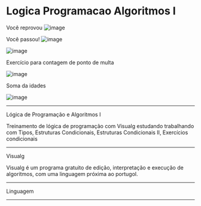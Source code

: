 # Logica Programacao Algoritmos I

Você reprovou
![image](https://user-images.githubusercontent.com/72118415/160735828-0d1cdd57-4772-4beb-9b77-aa19acf9c7eb.png)


Você passou!
![image](https://user-images.githubusercontent.com/72118415/160735903-179607f5-68c7-4eb1-b43a-20ff7da67a4a.png)



![image](https://user-images.githubusercontent.com/72118415/160737169-584142e6-1361-4f99-8e99-516d8a00ab30.png)

Exercício para contagem de ponto de multa

![image](https://user-images.githubusercontent.com/72118415/160748615-d5911e0c-3144-4aeb-916e-ad118d1e32d4.png)

Soma da idades

![image](https://user-images.githubusercontent.com/72118415/161117526-3be6c577-73ea-4675-b8e5-676db4a2e35d.png)


*****************************************************************************************************************************
Lógica de Programação e Algoritmos I


Treinamento de lógica de programação com Visualg estudando trabalhando com Tipos,  Estruturas Condicionais, 
Estruturas Condicionais II, Exercícios condicionais

****************************************************************************************************************************
Visualg

Visualg é um programa gratuito de edição, interpretação e execução de algoritmos, com uma linguagem próxima
ao portugol.

***************************************************************************************************************************

Linguagem 

**************************************************************************************************************************
